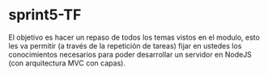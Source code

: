 # sprint5-TF
El objetivo es hacer un repaso de todos los temas vistos en el modulo, esto les va permitir (a través de la repetición de tareas) fijar en ustedes los conocimientos necesarios para poder desarrollar un servidor en NodeJS (con arquitectura MVC con capas).
